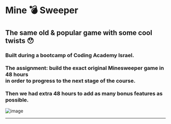# Mine 💣 Sweeper 
## The same old & popular game with some cool twists 😯
### Built during a bootcamp of Coding Academy Israel.<br><br>The assignment: build the exact original Minesweeper game in 48 hours <br>in order to progress to the next stage of the course. <br><br>Then we had extra 48 hours to add as many bonus features as possible.
![image](https://github.com/OriTeicher/MineSweeper/assets/101281765/28b5f4b2-e3a1-4376-8926-edaf95f6fb66)
<hr>
